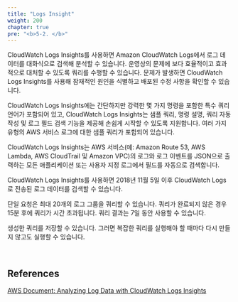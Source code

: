 ```yaml
---
title: "Logs Insight"
weight: 200
chapter: true
pre: "<b>5-2. </b>"
---
```


CloudWatch Logs Insights를 사용하면 Amazon CloudWatch Logs에서 로그 데이터를 대화식으로 검색해 분석할 수 있습니다. 운영상의 문제에 보다 효율적이고 효과적으로 대처할 수 있도록 쿼리를 수행할 수 있습니다. 문제가 발생하면 CloudWatch Logs Insights를 사용해 잠재적인 원인을 식별하고 배포된 수정 사항을 확인할 수 있습니다.

CloudWatch Logs Insights에는 간단하지만 강력한 몇 가지 명령을 포함한 특수 쿼리 언어가 포함되어 있고, CloudWatch Logs Insights는 샘플 쿼리, 명령 설명, 쿼리 자동 작성 및 로그 필드 검색 기능을 제공해 손쉽게 시작할 수 있도록 지원합니다. 여러 가지 유형의 AWS 서비스 로그에 대한 샘플 쿼리가 포함되어 있습니다.

CloudWatch Logs Insights는 AWS 서비스(예: Amazon Route 53, AWS Lambda, AWS CloudTrail 및 Amazon VPC)의 로그와 로그 이벤트를 JSON으로 출력하는 모든 애플리케이션 또는 사용자 지정 로그에서 필드를 자동으로 검색합니다.

CloudWatch Logs Insights를 사용하면 2018년 11월 5일 이후 CloudWatch Logs로 전송된 로그 데이터를 검색할 수 있습니다.

단일 요청은 최대 20개의 로그 그룹을 쿼리할 수 있습니다. 쿼리가 완료되지 않은 경우 15분 후에 쿼리가 시간 초과됩니다. 쿼리 결과는 7일 동안 사용할 수 있습니다.

생성한 쿼리를 저장할 수 있습니다. 그러면 복잡한 쿼리를 실행해야 할 때마다 다시 만들지 않고도 실행할 수 있습니다.

&nbsp;

## References
[AWS Document: Analyzing Log Data with CloudWatch Logs Insights](https://docs.aws.amazon.com/AmazonCloudWatch/latest/logs/AnalyzingLogData.html)
